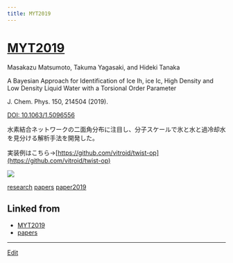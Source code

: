 ```yaml
---
title: MYT2019
---
```

# [MYT2019](/MYT2019)

Masakazu Matsumoto, Takuma Yagasaki, and Hideki Tanaka

A Bayesian Approach for Identification of Ice Ih, ice Ic, High Density and Low Density Liquid Water with a Torsional Order Parameter 

J. Chem. Phys. 150, 214504 (2019).

[DOI: 10.1063/1.5096556](https://doi.org/10.1063/1.5096556)



水素結合ネットワークの二面角分布に注目し、分子スケールで氷と水と過冷却水を見分ける解析手法を開発した。

実装例はこちら→[https://github.com/vitroid/twist-op](https://github.com/vitroid/twist-op)

![](https://i.gyazo.com/54198f0444985ee452b1cc47a4c68dc8.png)



[research](/research) [papers](/papers) [paper2019](/paper2019) 



## Linked from

* [MYT2019](/MYT2019)
* [papers](/papers)


----
[Edit](https://github.com/vitroid/vitroid.github.io/edit/master/MD/MYT2019.md)
